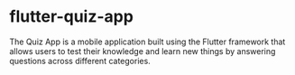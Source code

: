 # flutter-quiz-app
The Quiz App is a mobile application built using the Flutter framework that allows users to test their knowledge and learn new things by answering questions across different categories.
